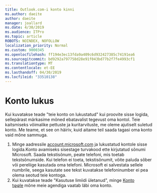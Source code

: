 ```yaml
---
title: Outlook.com-i konto kinni
ms.author: daeite
author: daeite
manager: joallard
ms.date: 4/30/2019
ms.audience: ITPro
ms.topic: article
ROBOTS: NOINDEX, NOFOLLOW
localization_priority: Normal
ms.custom: 9000345
ms.openlocfilehash: ff194e3ec13fda9a409c6d932427385c74191ea6
ms.sourcegitcommit: bd9292a797758d28e91f043bd77b2f7fe4993cf1
ms.translationtype: MT
ms.contentlocale: et-EE
ms.lasthandoff: 04/30/2019
ms.locfileid: "33510138"
---
```

# <a name="account-locked"></a>Konto lukus

Kui kuvatakse teade "teie konto on lukustatud" kui proovite sisse logida, sellepärast märkasime mõned ebatavalist tegevust oma kontol. Teie kaitsmiseks võimalike pettuste ja kuritarvituste, me oleme ajutiselt suletud konto. Me teame, et see on häiriv, kuid aitame teil saada tagasi oma konto vaid mõne sammuga.

1. Minge aadressile [account.microsoft.com](https://go.microsoft.com/fwlink/?linkid=2090484) ja lukustatud kontole sisse logida.Konto avamiseks sisestage turvakood ette kirjutatud sõnumi Microsoft. Saada tekstisõnum, peate telefoni, mis toetab tekstsõnumside. Kui telefon ei toeta, tekstisõnumit, võite paluda sõber või pereliige kasutada oma telefoni. Microsoft ei salvestata sellele numbrile, seega kasutate see tekst kuvatakse telefoninumber ei pea olema seotud teie kontoga.
2. Kui kuvatakse teade "Kasutuse limiidi ületanud", minge [Konto tφφle](https://go.microsoft.com/fwlink/?linkid=2090483) mõne meie agendiga vaatab läbi oma konto.